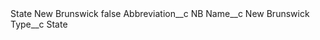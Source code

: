 <?xml version="1.0" encoding="UTF-8"?>
<CustomMetadata xmlns="http://soap.sforce.com/2006/04/metadata" xmlns:xsi="http://www.w3.org/2001/XMLSchema-instance" xmlns:xsd="http://www.w3.org/2001/XMLSchema">
    <label>State New Brunswick</label>
    <protected>false</protected>
    <values>
        <field>Abbreviation__c</field>
        <value xsi:type="xsd:string">NB</value>
    </values>
    <values>
        <field>Name__c</field>
        <value xsi:type="xsd:string">New Brunswick</value>
    </values>
    <values>
        <field>Type__c</field>
        <value xsi:type="xsd:string">State</value>
    </values>
</CustomMetadata>
